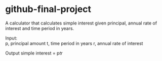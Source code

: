 # github-final-project

A calculator that calculates simple interest given principal, annual rate of interest and time period in years.

Input:	
	p, principal amount
 	t, time period in years
  	r, annual rate of interest

Output
	simple interest = p*t*r
